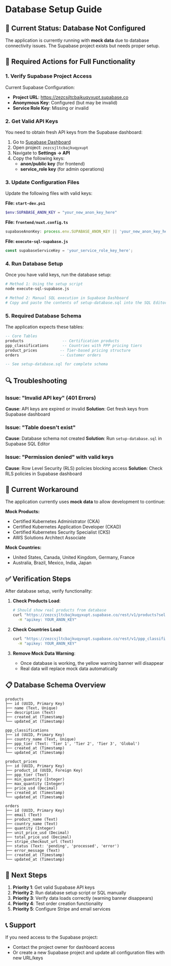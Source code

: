 # Database Setup Guide

## 🚨 Current Status: Database Not Configured

The application is currently running with **mock data** due to database connectivity issues. The Supabase project exists but needs proper setup.

## 🔧 Required Actions for Full Functionality

### 1. Verify Supabase Project Access

Current Supabase Configuration:
- **Project URL**: https://zezcsjltcbajkuqyxupt.supabase.co
- **Anonymous Key**: Configured (but may be invalid)
- **Service Role Key**: Missing or invalid

### 2. Get Valid API Keys

You need to obtain fresh API keys from the Supabase dashboard:

1. Go to [Supabase Dashboard](https://app.supabase.com)
2. Open project: `zezcsjltcbajkuqyxupt`
3. Navigate to **Settings → API**
4. Copy the following keys:
   - **anon/public key** (for frontend)
   - **service_role key** (for admin operations)

### 3. Update Configuration Files

Update the following files with valid keys:

**File: `start-dev.ps1`**
```powershell
$env:SUPABASE_ANON_KEY = "your_new_anon_key_here"
```

**File: `frontend/nuxt.config.ts`**
```typescript
supabaseAnonKey: process.env.SUPABASE_ANON_KEY || 'your_new_anon_key_here'
```

**File: `execute-sql-supabase.js`**
```javascript
const supabaseServiceKey = 'your_service_role_key_here';
```

### 4. Run Database Setup

Once you have valid keys, run the database setup:

```bash
# Method 1: Using the setup script
node execute-sql-supabase.js

# Method 2: Manual SQL execution in Supabase Dashboard
# Copy and paste the contents of setup-database.sql into the SQL Editor
```

### 5. Required Database Schema

The application expects these tables:

```sql
-- Core Tables
products                 -- Certification products
ppp_classifications      -- Countries with PPP pricing tiers
product_prices          -- Tier-based pricing structure
orders                  -- Customer orders

-- See setup-database.sql for complete schema
```

## 🔍 Troubleshooting

### Issue: "Invalid API key" (401 Errors)
**Cause**: API keys are expired or invalid
**Solution**: Get fresh keys from Supabase dashboard

### Issue: "Table doesn't exist" 
**Cause**: Database schema not created
**Solution**: Run `setup-database.sql` in Supabase SQL Editor

### Issue: "Permission denied" with valid keys
**Cause**: Row Level Security (RLS) policies blocking access
**Solution**: Check RLS policies in Supabase dashboard

## 🔄 Current Workaround

The application currently uses **mock data** to allow development to continue:

**Mock Products:**
- Certified Kubernetes Administrator (CKA)
- Certified Kubernetes Application Developer (CKAD)
- Certified Kubernetes Security Specialist (CKS)
- AWS Solutions Architect Associate

**Mock Countries:**
- United States, Canada, United Kingdom, Germany, France
- Australia, Brazil, Mexico, India, Japan

## ✅ Verification Steps

After database setup, verify functionality:

1. **Check Products Load**:
   ```bash
   # Should show real products from database
   curl "https://zezcsjltcbajkuqyxupt.supabase.co/rest/v1/products?select=*" \
     -H "apikey: YOUR_ANON_KEY"
   ```

2. **Check Countries Load**:
   ```bash
   curl "https://zezcsjltcbajkuqyxupt.supabase.co/rest/v1/ppp_classifications?select=*" \
     -H "apikey: YOUR_ANON_KEY"
   ```

3. **Remove Mock Data Warning**:
   - Once database is working, the yellow warning banner will disappear
   - Real data will replace mock data automatically

## 📋 Database Schema Overview

```
products
├── id (UUID, Primary Key)
├── name (Text, Unique)
├── description (Text)
├── created_at (Timestamp)
└── updated_at (Timestamp)

ppp_classifications
├── id (UUID, Primary Key)
├── country_name (Text, Unique)
├── ppp_tier (Text: 'Tier 1', 'Tier 2', 'Tier 3', 'Global')
├── created_at (Timestamp)
└── updated_at (Timestamp)

product_prices
├── id (UUID, Primary Key)
├── product_id (UUID, Foreign Key)
├── ppp_tier (Text)
├── min_quantity (Integer)
├── max_quantity (Integer)
├── price_usd (Decimal)
├── created_at (Timestamp)
└── updated_at (Timestamp)

orders
├── id (UUID, Primary Key)
├── email (Text)
├── product_name (Text)
├── country_name (Text)
├── quantity (Integer)
├── unit_price_usd (Decimal)
├── total_price_usd (Decimal)
├── stripe_checkout_url (Text)
├── status (Text: 'pending', 'processed', 'error')
├── error_message (Text)
├── created_at (Timestamp)
└── updated_at (Timestamp)
```

## 🎯 Next Steps

1. **Priority 1**: Get valid Supabase API keys
2. **Priority 2**: Run database setup script or SQL manually
3. **Priority 3**: Verify data loads correctly (warning banner disappears)
4. **Priority 4**: Test order creation functionality
5. **Priority 5**: Configure Stripe and email services

## 📞 Support

If you need access to the Supabase project:
- Contact the project owner for dashboard access
- Or create a new Supabase project and update all configuration files with new URL/keys 